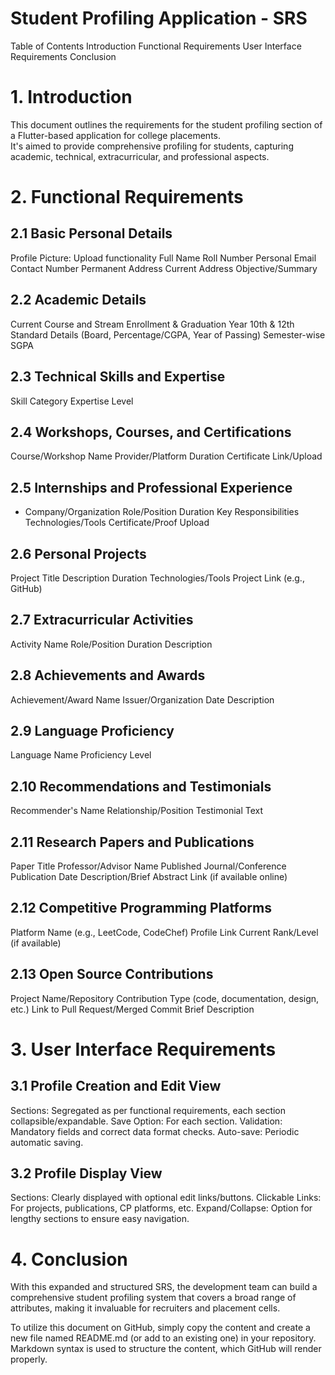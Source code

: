 # Student Profiling Application - SRS
Table of Contents
Introduction
Functional Requirements
User Interface Requirements
Conclusion

# 1. Introduction
This document outlines the requirements for the student profiling section of a Flutter-based application for college placements. <br>
It's aimed to provide comprehensive profiling for students, capturing academic, technical, extracurricular, and professional aspects.

# 2. Functional Requirements
## 2.1 Basic Personal Details
Profile Picture: Upload functionality
Full Name
Roll Number
Personal Email
Contact Number
Permanent Address
Current Address
Objective/Summary
## 2.2 Academic Details
Current Course and Stream
Enrollment & Graduation Year
10th & 12th Standard Details (Board, Percentage/CGPA, Year of Passing)
Semester-wise SGPA
## 2.3 Technical Skills and Expertise
Skill Category
Expertise Level
## 2.4 Workshops, Courses, and Certifications
Course/Workshop Name
Provider/Platform
Duration
Certificate Link/Upload
## 2.5 Internships and Professional Experience
* Company/Organization
Role/Position
Duration
Key Responsibilities
Technologies/Tools
Certificate/Proof Upload
## 2.6 Personal Projects
Project Title
Description
Duration
Technologies/Tools
Project Link (e.g., GitHub)
## 2.7 Extracurricular Activities
Activity Name
Role/Position
Duration
Description
## 2.8 Achievements and Awards
Achievement/Award Name
Issuer/Organization
Date
Description
## 2.9 Language Proficiency
Language Name
Proficiency Level
## 2.10 Recommendations and Testimonials
Recommender's Name
Relationship/Position
Testimonial Text
## 2.11 Research Papers and Publications
Paper Title
Professor/Advisor Name
Published Journal/Conference
Publication Date
Description/Brief Abstract
Link (if available online)
## 2.12 Competitive Programming Platforms
Platform Name (e.g., LeetCode, CodeChef)
Profile Link
Current Rank/Level (if available)
## 2.13 Open Source Contributions
Project Name/Repository
Contribution Type (code, documentation, design, etc.)
Link to Pull Request/Merged Commit
Brief Description
# 3. User Interface Requirements
## 3.1 Profile Creation and Edit View
Sections: Segregated as per functional requirements, each section collapsible/expandable.
Save Option: For each section.
Validation: Mandatory fields and correct data format checks.
Auto-save: Periodic automatic saving.
## 3.2 Profile Display View
Sections: Clearly displayed with optional edit links/buttons.
Clickable Links: For projects, publications, CP platforms, etc.
Expand/Collapse: Option for lengthy sections to ensure easy navigation.
# 4. Conclusion
With this expanded and structured SRS, the development team can build a comprehensive student profiling system that covers a broad range of attributes, making it invaluable for recruiters and placement cells.

To utilize this document on GitHub, simply copy the content and create a new file named README.md (or add to an existing one) in your repository. Markdown syntax is used to structure the content, which GitHub will render properly.
